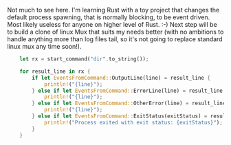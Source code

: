 Not much to see here. I'm learning Rust with a toy project that changes the default process spawning, that is normally blocking, to be event driven. Most likely useless for anyone on higher level of Rust. :-)
Next step will be to build a clone of linux Mux that suits my needs better (with no ambitions to handle anything more than log files tail, so it's not going to replace standard linux mux any time soon!).

```Rust
    let rx = start_command("dir".to_string());

    for result_line in rx {
        if let EventsFromCommand::OutputLine(line) = result_line {
            println!("{line}");
        } else if let EventsFromCommand::ErrorLine(line) = result_line {
            println!("{line}");
        } else if let EventsFromCommand::OtherError(line) = result_line {
            println!("{line}");
        } else if let EventsFromCommand::ExitStatus(exitStatus) = result_line {
            println!("Process exited with exit status: {exitStatus}");
        }
    }
```
